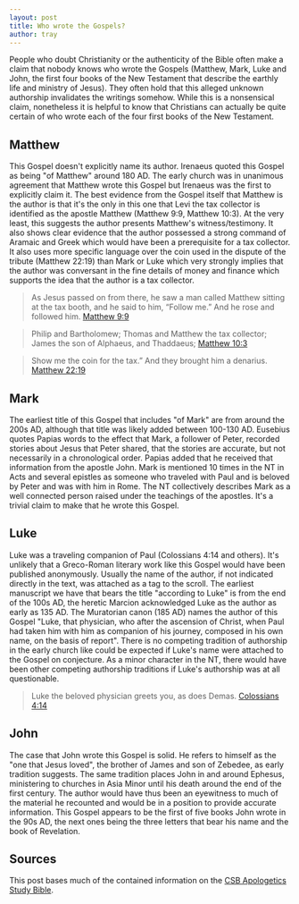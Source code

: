 ```yaml
---
layout: post
title: Who wrote the Gospels?
author: tray
---
```


People who doubt Christianity or the authenticity of the Bible often make a claim that nobody knows who wrote the Gospels (Matthew, Mark, Luke and John, the first four books of the New Testament that describe the earthly life and ministry of Jesus). They often hold that this alleged unknown authorship invalidates the writings somehow. While this is a nonsensical claim, nonetheless it is helpful to know that Christians can actually be quite certain of who wrote each of the four first books of the New Testament.

## Matthew

This Gospel doesn't explicitly name its author. Irenaeus quoted this Gospel as being "of Matthew" around 180 AD. The early church was in unanimous agreement that Matthew wrote this Gospel but Irenaeus was the first to explicitly claim it. The best evidence from the Gospel itself that Matthew is the author is that it's the only in this one that Levi the tax collector is identified as the apostle Matthew (Matthew 9:9, Matthew 10:3). At the very least, this suggests the author presents Matthew's witness/testimony. It also shows clear evidence that the author possessed a strong command of Aramaic and Greek which would have been a prerequisite for a tax collector. It also uses more specific language over the coin used in the dispute of the tribute (Matthew 22:19) than Mark or Luke which very strongly implies that the author was conversant in the fine details of money and finance which supports the idea that the author is a tax collector.

> As Jesus passed on from there, he saw a man called Matthew sitting at the tax booth, and he said to him, “Follow me.” And he rose and followed him.
[Matthew 9:9](https://my.bible.com/bible/59/MAT.9.9)

> Philip and Bartholomew; Thomas and Matthew the tax collector; James the son of Alphaeus, and Thaddaeus;
[Matthew 10:3](https://my.bible.com/bible/59/MAT.10.3)

> Show me the coin for the tax.” And they brought him a denarius.
[Matthew 22:19](https://my.bible.com/bible/59/MAT.22.19)

## Mark

The earliest title of this Gospel that includes "of Mark" are from around the 200s AD, although that title was likely added between 100-130 AD. Eusebius quotes Papias words to the effect that Mark, a follower of Peter, recorded stories about Jesus that Peter shared, that the stories are accurate, but not necessarily in a chronological order. Papias added that he received that information from the apostle John. Mark is mentioned 10 times in the NT in Acts and several epistles as someone who traveled with Paul and is beloved by Peter and was with him in Rome. The NT collectively describes Mark as a well connected person raised under the teachings of the apostles. It's a trivial claim to make that he wrote this Gospel.

## Luke

Luke was a traveling companion of Paul (Colossians 4:14 and others). It's unlikely that a Greco-Roman literary work like this Gospel would have been published anonymously. Usually the name of the author, if not indicated directly in the text, was attached as a tag to the scroll. The earliest manuscript we have that bears the title "according to Luke" is from the end of the 100s AD, the heretic Marcion acknowledged Luke as the author as early as 135 AD. The Muratorian canon (185 AD) names the author of this Gospel "Luke, that physician, who after the ascension of Christ, when Paul had taken him with him as companion of his journey, composed in his own name, on the basis of report". There is no competing tradition of authorship in the early church like could be expected if Luke's name were attached to the Gospel on conjecture. As a minor character in the NT, there would have been other competing authorship traditions if Luke's authorship was at all questionable.

> Luke the beloved physician greets you, as does Demas.
[Colossians 4:14](https://my.bible.com/bible/59/COL.4.14)

## John

The case that John wrote this Gospel is solid. He refers to himself as the "one that Jesus loved", the brother of James and son of Zebedee, as early tradition suggests. The same tradition places John in and around Ephesus, ministering to churches in Asia Minor until his death around the end of the first century. The author would have thus been an eyewitness to much of the material he recounted and would be in a position to provide accurate information. This Gospel appears to be the first of five books John wrote in the 90s AD, the next ones being the three letters that bear his name and the book of Revelation.

## Sources

This post bases much of the contained information on the [CSB Apologetics Study Bible](https://airylvat.github.io/CSB-Apologetics-SB-review/).